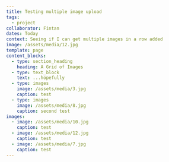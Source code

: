 ```yaml
---
title: Testing multiple image upload
tags:
  - project
collaborator: Fintan
dates: Today
context: Seeing if I can get multiple images in a row added
image: /assets/media/12.jpg
template: page
content_blocks:
  - type: section_heading
    heading: A Grid of Images
  - type: text_block
    text: ...hopefully
  - type: images
    image: /assets/media/3.jpg
    caption: test
  - type: images
    image: /assets/media/8.jpg
    caption: second test
images:
  - image: /assets/media/10.jpg
    caption: test
  - image: /assets/media/12.jpg
    caption: test
  - image: /assets/media/7.jpg
    caption: test
---
```

